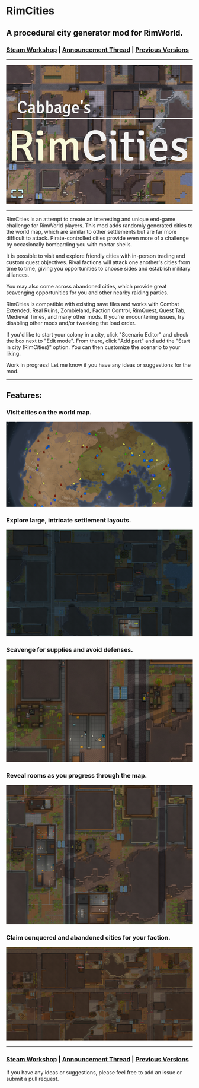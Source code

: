 # RimCities
## A procedural city generator mod for RimWorld.

### [Steam Workshop](https://steamcommunity.com/sharedfiles/filedetails/?id=1775170117) | [Announcement Thread](https://www.reddit.com/r/RimWorld/comments/c2odfh/10_rimcities_beta_release_procedural_city_map/) | [Previous Versions](https://github.com/rvanasa/rimworld-cities/releases)

---

[![RimCities](About/Preview.png)](https://steamcommunity.com/sharedfiles/filedetails/?id=1775170117)

---

RimCities is an attempt to create an interesting and unique end-game challenge for RimWorld players. This mod adds randomly generated cities to the world map, which are similar to other settlements but are far more difficult to attack. Pirate-controlled cities provide even more of a challenge by occasionally bombarding you with mortar shells.

It is possible to visit and explore friendly cities with in-person trading and custom quest objectives. Rival factions will attack one another's cities from time to time, giving you opportunities to choose sides and establish military alliances.

You may also come across abandoned cities, which provide great scavenging opportunities for you and other nearby raiding parties.

RimCities is compatible with existing save files and works with Combat Extended, Real Ruins, Zombieland, Faction Control, RimQuest, Quest Tab, Medieval Times, and many other mods. If you're encountering issues, try disabling other mods and/or tweaking the load order.

If you'd like to start your colony in a city, click "Scenario Editor" and check the box next to "Edit mode". From there, click "Add part" and add the "Start in city (RimCities)" option. You can then customize the scenario to your liking.

Work in progress! Let me know if you have any ideas or suggestions for the mod.

---

## Features:

### Visit cities on the world map.
[![](Docs/World1.png)](https://steamcommunity.com/sharedfiles/filedetails/?id=1775170117)

### Explore large, intricate settlement layouts.
[![](Docs/Map1.png)](https://steamcommunity.com/sharedfiles/filedetails/?id=1775170117)

### Scavenge for supplies and avoid defenses.
[![](Docs/Map2.png)](https://steamcommunity.com/sharedfiles/filedetails/?id=1775170117)

### Reveal rooms as you progress through the map.
[![](Docs/Map3.png)](https://steamcommunity.com/sharedfiles/filedetails/?id=1775170117)

### Claim conquered and abandoned cities for your faction.
[![](Docs/Map4.png)](https://steamcommunity.com/sharedfiles/filedetails/?id=1775170117)

---

### [Steam Workshop](https://steamcommunity.com/sharedfiles/filedetails/?id=1775170117) | [Announcement Thread](https://www.reddit.com/r/RimWorld/comments/c2odfh/10_rimcities_beta_release_procedural_city_map/) | [Previous Versions](https://github.com/rvanasa/rimworld-cities/releases)

If you have any ideas or suggestions, please feel free to add an issue or submit a pull request.
